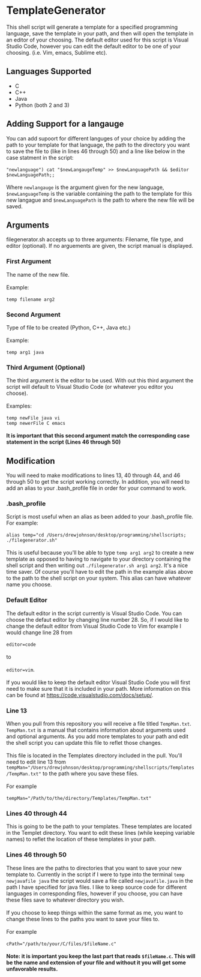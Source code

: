 # TemplateGenerator
This shell script will generate a template for a specified programming language, save the template in your path, and then will open the template in an editor of your choosing. The default editor used for this script is Visual Studio Code, however you can edit the default editor to be one of your choosing. (i.e. Vim, emacs, Sublime etc).

## Languages Supported
 * C
 * C++
 * Java
 * Python (both 2 and 3)
## Adding Support for a langauge
 You can add supoort for different languges of your choice by adding the path to your template for that language, the path to the directory you want to save the file to (like in lines 46 through 50) and a line like below in the case statment in the script:
 <br /><br />
 ```"newlanguage") cat "$newLangaugeTemp" >> $newLanguagePath && $editor $newLanguagePath;;``` <br /><br />
 Where ```newlangauge``` is the argument given for the new language, ```$newLanguageTemp``` is the variable containing the path to the template for this new langague and ```$newLanguagePath``` is the path to where the new file will be saved.
## Arguments
filegenerator.sh accepts up to three arguments: Filename, file type, and editor (optional). If no arguements are given, the script manual is displayed.
### First Argument
The name of the new file.
 <br /><br />
 Example:  <br /><br />
 ```temp filename arg2```
### Second Argument
Type of file to be created (Python, C++, Java etc.)  <br /><br />
Example:  <br /><br />
```temp arg1 java```
### Third Argument (Optional)
The third argument is the editor to be used. With out this third argument the script will default to Visual Studio Code (or whatever you editor you choose).
 <br /><br />
 Examples:
  <br /><br />
 ```temp newFile java vi```
 <br />
 ```temp newerFile C emacs```
 <br /><br />
**It is important that this second argument match the corresponding case statement in the script (Lines 46 through 50)**
## Modification
You will need to make modifications to lines 13, 40 through 44, and 46 through 50 to get the script working correctly. In addition, you will need to add an alias to your .bash_profile file in order for your command to work.
### .bash_profile
Script is most useful when an alias as been added to your .bash_profile file. For example: <br /> <br />
```alias temp="cd /Users/drewjohnson/desktop/programming/shellscripts; ./filegenerator.sh"``` <br /><br />
This is useful because you'll be able to type ```temp arg1 arg2``` to create a new template as opposed to having to navigate to your directory containing the shell script and then writing out ```./filegenerator.sh arg1 arg2```. It's a nice time saver. Of course you'll have to edit the path in the example alias above to the path to the shell script on your system. This alias can have whatever name you choose.
### Default Editor
The default editor in the script currently is Visual Studio Code. You can choose the defaut editor by changing line number 28. So, if I would like to change the default editor from Visual Studio Code to Vim for example I would change line 28 from <br /><br />
```editor=code```
<br /><br />
to <br /><br />
```editor=vim```. <br /> <br />
If you would like to keep the default editor Visual Studio Code you will first need to make sure that it is included in your path. More information on this can be found at https://code.visualstudio.com/docs/setup/.

### Line 13
When you pull from this repository you will receive a file titled ```TempMan.txt```. ```TempMan.txt``` is a manual that contains information about arguments used and optional arguments. As you add more templates to your path and edit the shell script you can update this file to reflet those changes. <br /><br />
This file is located in the Templates directory included in the pull. You'll need to edit line 13 from ```tempMan="/Users/drewjohnson/desktop/programming/shellscripts/Templates/TempMan.txt"``` to the path where you save these files. 
<br /><br />
For example <br /><br />
```tempMan="/Path/to/the/directory/Templates/TempMan.txt"```
### Lines 40 through 44
This is going to be the path to your templates. These templates are located in the Templet directory. You want to edit these lines (while keeping variable names) to reflet the location of these templates in your path. 
### Lines 46 through 50
These lines are the paths to directories that you want to save your new template to. Currently in the script if I were to type into the terminal ```temp newjavafile java``` the script would save a file called ```newjavafile.java``` in the path I have specified for java files. I like to keep source code for different languages in corresponding files, however if you choose, you can have these files save to whatever directory you wish. <br /><br />
If you choose to keep things within the same format as me, you want to change these lines to the paths you want to save your files to. <br /><br />
For example <br /><br />
```cPath="/path/to/your/C/files/$fileName.c"``` <br /><br />
**Note: it is important you keep the last part that reads ```$fileName.c```. This will be the name and extension of your file and without it you will get some unfavorable results.**
